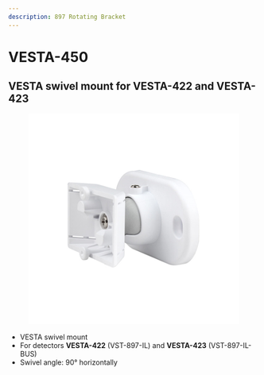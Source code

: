 ```yaml
---
description: 897 Rotating Bracket
---
```


# VESTA-450

## VESTA swivel mount for VESTA-422 and VESTA-423

<figure><img src=".gitbook/assets/image (3).png" alt=""><figcaption></figcaption></figure>

* VESTA swivel mount
* For detectors **VESTA-422** (VST-897-IL) and **VESTA-423** (VST-897-IL-BUS)
* Swivel angle: 90° horizontally
